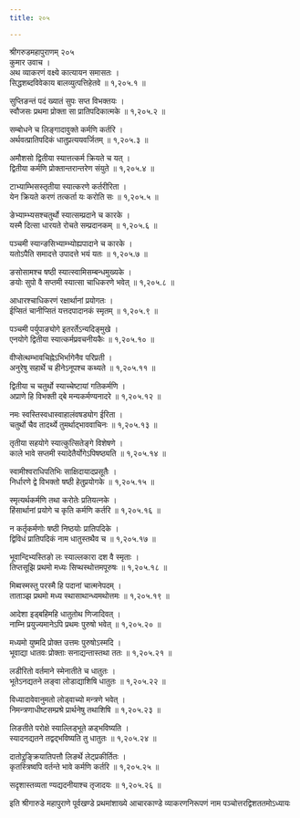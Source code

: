 ```yaml
---
title: २०५

---
```

श्रीगरुडमहापुराणम् २०५  
कुमार उवाच ।  
अथ व्याकरणं वक्ष्ये कात्यायन समासतः ।  
सिद्धशब्दविवेकाय बालव्युत्पत्तिहेतवे ॥ १,२०५.१ ॥  
  
सुप्तिङन्तं पदं ख्यातं सुपः सप्त विभक्तयः ।  
स्वौजसः प्रथमा प्रोक्ता सा प्रातिपदिकात्मके ॥ १,२०५.२ ॥  
  
सम्बोधने च लिङ्गादावुक्ते कर्मणि कर्तरि ।  
अर्थवत्प्रातिपदिकं धातुप्रत्ययवर्जितम् ॥ १,२०५.३ ॥  
  
अमौशसो द्वितीया स्यात्तत्कर्म क्रियते च यत् ।  
द्वितीया कर्मणि प्रोक्तान्तरान्तरेण संयुते ॥ १,२०५.४ ॥  
  
टाभ्याम्भिसस्तृतीया स्यात्करणे कर्तरीरिता ।  
येन क्रियते करणं तत्कर्ता यः करोति सः ॥ १,२०५.५ ॥  
  
ङेभ्याम्भ्यसश्चतुर्थो स्यात्सम्प्रदाने च कारके ।  
यस्मै दित्सा धारयते रोचते सम्प्रदानकम् ॥ १,२०५.६ ॥  
  
पञ्चमी स्यान्ङसिभ्याम्भ्योह्यपादाने च कारके ।  
यतोऽपैति समादत्ते उपादत्ते भयं यतः ॥ १,२०५.७ ॥  
  
ङसोसामश्च षष्ठी स्यात्स्वामिसम्बन्धमुख्यके ।  
ङयोः सुपो वै सप्तमी स्यात्सा चाधिकरणे भवेत् ॥ १,२०५.८ ॥  
  
आधारश्चाधिकरणं रक्षार्थानां प्रयोगतः ।  
ईप्सितं चानीप्सितं यत्तदपादानकं स्मृतम् ॥ १,२०५.९ ॥  
  
पञ्चमी पर्युपाङ्योगे इतरर्तेऽन्यदिङ्मुखे ।  
एनयोगे द्वितीया स्यात्कर्मप्रवचनीयकैः ॥ १,२०५.१० ॥  
  
वीप्सेत्थम्भावचिह्नेऽभिर्भागेनैव परिप्रती ।  
अनुरेषु सहार्थे च हीनेऽनूपश्च कथ्यते ॥ १,२०५.११ ॥  
  
द्वितीया च चतुर्थो स्याच्चेष्टायां गतिकर्मणि ।  
अप्राणे हि विभक्ती द्बे मन्यकर्मण्यनादरे ॥ १,२०५.१२ ॥  
  
नमः स्वस्तिस्वधास्वाहालंवषड्योग ईरिता ।  
चतुर्थो चैव तादर्थ्ये तुमर्थाद्भाववाचिनः ॥ १,२०५.१३ ॥  
  
तृतीया सहयोगे स्यात्कुत्सितेङ्गे विशेषणे ।  
काले भावे सप्तमी स्यादेतैर्योगेऽपिषष्ठ्यति ॥ १,२०५.१४ ॥  
  
स्वामीश्वराधिपतिभिः साक्षिदायादप्रसूतैः ।  
निर्धारणे द्वे विभक्तो षष्ठी हेतुप्रयोगके ॥ १,२०५.१५ ॥  
  
स्मृत्यर्थकर्मणि तथा करोतेः प्रतियत्नके ।  
हिंसार्थानां प्रयोगे च कृति कर्मणि कर्तरि ॥ १,२०५.१६ ॥  
  
न कर्तृकर्मणोः षष्ठी निष्ठयोः प्रातिपदिके ।  
द्विविधं प्रातिपदिकं नाम धातुस्तथैव च ॥ १,२०५.१७ ॥  
  
भूवान्दिभ्यस्तिङो लः स्याल्लकारा दश वै स्मृताः ।  
तिप्तसूझि प्रथमो मध्यः सिप्थस्थोत्तमपूरुषः ॥ १,२०५.१८ ॥  
  
मिब्वस्मस्तु परस्मै हि पदानां चात्मनेपदम् ।  
ताताञ्झ प्रथमो मध्य स्थासाथान्ध्वमथोत्तमः ॥ १,२०५.१९ ॥  
  
आदेशा इड्बहिमहि धातुतोथ णिजादिवत् ।  
नाम्नि प्रयुज्यमानेऽपि प्रथमः पुरुषो भवेत् ॥ १,२०५.२० ॥  
  
मध्यमो युष्मदि प्रोक्त उत्तमः पुरुषोऽस्मदि ।  
भूवाद्या धातवः प्रोक्ताः सनाद्यन्तास्तथा ततः ॥ १,२०५.२१ ॥  
  
लडीरितो वर्तमाने स्मेनातीते च धातुतः ।  
भूतेऽनद्यतने लङ्वा लोडाद्याशिषि धातुतः ॥ १,२०५.२२ ॥  
  
विध्यादावेवानुमतो लोड्वाच्यो मन्त्रणे भवेत् ।  
निमन्त्रणाधीष्टसम्प्रश्रे प्रार्थनेषु तथाशिषि ॥ १,२०५.२३ ॥  
  
लिङतीते परोक्षे स्याल्लिड्भूते ळड्भविष्यति ।  
स्यादनद्यतने तद्वद्भविष्यति तु धातुतः ॥ १,२०५.२४ ॥  
  
दातोरॢङ्क्रियातिपत्तौ लिङर्थे लेट्प्रकीर्तितः ।  
कृतस्त्रिष्वपि वर्तन्ते भावे कर्मणि कर्तरि ॥ १,२०५.२५ ॥  
  
सदृशास्तव्यता ण्यद्यदनीयाश्च तृजादयः ॥ १,२०५.२६ ॥  
  
इति श्रीगारुडे महापुराणे पूर्वखण्डे प्रथमांशाख्ये आचारकाण्डे व्याकरणनिरूपणं नाम पञ्चोत्तरद्विशततमोऽध्यायः